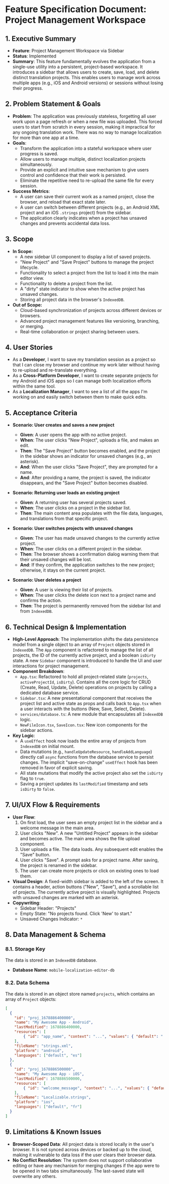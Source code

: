 # Feature Specification Document: Project Management Workspace

## 1. Executive Summary

-   **Feature**: Project Management Workspace via Sidebar
-   **Status**: Implemented
-   **Summary**: This feature fundamentally evolves the application from a single-use utility into a persistent, project-based workspace. It introduces a sidebar that allows users to create, save, load, and delete distinct translation projects. This enables users to manage work across multiple apps (e.g., iOS and Android versions) or sessions without losing their progress.

## 2. Problem Statement & Goals

-   **Problem**: The application was previously stateless, forgetting all user work upon a page refresh or when a new file was uploaded. This forced users to start from scratch in every session, making it impractical for any ongoing translation work. There was no way to manage localization for more than one app at a time.
-   **Goals**:
    -   Transform the application into a stateful workspace where user progress is saved.
    -   Allow users to manage multiple, distinct localization projects simultaneously.
    -   Provide an explicit and intuitive save mechanism to give users control and confidence that their work is persisted.
    -   Eliminate the repetitive need to re-upload the same file for every session.
-   **Success Metrics**:
    -   A user can save their current work as a named project, close the browser, and reload that exact state later.
    -   A user can switch between different projects (e.g., an Android XML project and an iOS `.strings` project) from the sidebar.
    -   The application clearly indicates when a project has unsaved changes and prevents accidental data loss.

## 3. Scope

-   **In Scope:**
    -   A new sidebar UI component to display a list of saved projects.
    -   "New Project" and "Save Project" buttons to manage the project lifecycle.
    -   Functionality to select a project from the list to load it into the main editor view.
    -   Functionality to delete a project from the list.
    -   A "dirty" state indicator to show when the active project has unsaved changes.
    -   Storing all project data in the browser's `IndexedDB`.
-   **Out of Scope:**
    -   Cloud-based synchronization of projects across different devices or browsers.
    -   Advanced project management features like versioning, branching, or merging.
    -   Real-time collaboration or project sharing between users.

## 4. User Stories

-   As a **Developer**, I want to save my translation session as a project so that I can close my browser and continue my work later without having to re-upload and re-translate everything.
-   As a **Cross-Platform Developer**, I want to create separate projects for my Android and iOS apps so I can manage both localization efforts within the same tool.
-   As a **Localization Manager**, I want to see a list of all the apps I'm working on and easily switch between them to make quick edits.

## 5. Acceptance Criteria

-   **Scenario: User creates and saves a new project**
    -   **Given**: A user opens the app with no active project.
    -   **When**: The user clicks "New Project", uploads a file, and makes an edit.
    -   **Then**: The "Save Project" button becomes enabled, and the project in the sidebar shows an indicator for unsaved changes (e.g., an asterisk).
    -   **And**: When the user clicks "Save Project", they are prompted for a name.
    -   **And**: After providing a name, the project is saved, the indicator disappears, and the "Save Project" button becomes disabled.

-   **Scenario: Returning user loads an existing project**
    -   **Given**: A returning user has several projects saved.
    -   **When**: The user clicks on a project in the sidebar list.
    -   **Then**: The main content area populates with the file data, languages, and translations from that specific project.

-   **Scenario: User switches projects with unsaved changes**
    -   **Given**: The user has made unsaved changes to the currently active project.
    -   **When**: The user clicks on a different project in the sidebar.
    -   **Then**: The browser shows a confirmation dialog warning them that their unsaved changes will be lost.
    -   **And**: If they confirm, the application switches to the new project; otherwise, it stays on the current project.

-   **Scenario: User deletes a project**
    -   **Given**: A user is viewing their list of projects.
    -   **When**: The user clicks the delete icon next to a project name and confirms the action.
    -   **Then**: The project is permanently removed from the sidebar list and from `IndexedDB`.

## 6. Technical Design & Implementation

-   **High-Level Approach**: The implementation shifts the data persistence model from a single object to an array of `Project` objects stored in `IndexedDB`. The `App` component is refactored to manage the list of all projects, the ID of the currently active project, and a boolean `isDirty` state. A new `Sidebar` component is introduced to handle the UI and user interactions for project management.
-   **Component Breakdown**:
    -   `App.tsx`: Refactored to hold all project-related state (`projects`, `activeProjectId`, `isDirty`). Contains all the core logic for CRUD (Create, Read, Update, Delete) operations on projects by calling a dedicated database service.
    -   `Sidebar.tsx`: A new presentational component that receives the project list and active state as props and calls back to `App.tsx` when a user interacts with the buttons (New, Save, Select, Delete).
    -   `services/database.ts`: A new module that encapsulates all `IndexedDB` logic.
    -   `NewFileIcon.tsx`, `SaveIcon.tsx`: New icon components for the sidebar actions.
-   **Key Logic**:
    -   A `useEffect` hook now loads the entire array of projects from `IndexedDB` on initial mount.
    -   Data mutations (e.g., `handleUpdateResource`, `handleAddLanguage`) directly call `async` functions from the database service to persist changes. The implicit "save-on-change" `useEffect` hook has been removed in favor of explicit saving.
    -   All state mutations that modify the active project also set the `isDirty` flag to `true`.
    -   Saving a project updates its `lastModified` timestamp and sets `isDirty` to `false`.

## 7. UI/UX Flow & Requirements

-   **User Flow**:
    1.  On first load, the user sees an empty project list in the sidebar and a welcome message in the main area.
    2.  User clicks "New". A new "Untitled Project" appears in the sidebar and becomes active. The main area shows the file upload component.
    3.  User uploads a file. The data loads. Any subsequent edit enables the "Save" button.
    4.  User clicks "Save". A prompt asks for a project name. After saving, the project is renamed in the sidebar.
    5.  The user can create more projects or click on existing ones to load them.
-   **Visual Design**: A fixed-width sidebar is added to the left of the screen. It contains a header, action buttons ("New", "Save"), and a scrollable list of projects. The currently active project is visually highlighted. Projects with unsaved changes are marked with an asterisk.
-   **Copywriting**:
    -   Sidebar Header: "Projects"
    -   Empty State: "No projects found. Click 'New' to start."
    -   Unsaved Changes Indicator: `*`

## 8. Data Management & Schema

### 8.1. Storage Key

The data is stored in an `IndexedDB` database.
-   **Database Name**: `mobile-localization-editor-db`

### 8.2. Data Schema

The data is stored in an object store named `projects`, which contains an array of `Project` objects:

```json
[
  {
    "id": "proj_1678886400000",
    "name": "My Awesome App - Android",
    "lastModified": 1678886400000,
    "resources": [
        { "id": "app_name", "context": "...", "values": { "default": "..." } }
    ],
    "fileName": "strings.xml",
    "platform": "android",
    "languages": ["default", "es"]
  },
  {
    "id": "proj_1678886500000",
    "name": "My Awesome App - iOS",
    "lastModified": 1678886500000,
    "resources": [
        { "id": "welcome_message", "context": "...", "values": { "default": "..." } }
    ],
    "fileName": "Localizable.strings",
    "platform": "ios",
    "languages": ["default", "fr"]
  }
]
```

## 9. Limitations & Known Issues

-   **Browser-Scoped Data**: All project data is stored locally in the user's browser. It is not synced across devices or backed up to the cloud, making it vulnerable to data loss if the user clears their browser data.
-   **No Conflict Resolution**: The system does not support collaborative editing or have any mechanism for merging changes if the app were to be opened in two tabs simultaneously. The last-saved state will overwrite any others.